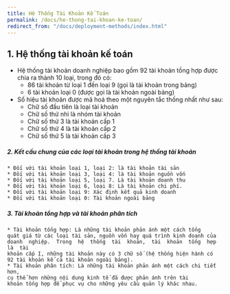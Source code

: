 ```yaml
---
title: Hệ Thống Tài Khoản Kế Toán
permalink: /docs/he-thong-tai-khoan-ke-toan/
redirect_from: "/docs/deployment-methods/index.html"
---
```


## 1. Hệ thống tài khoản kế toán


* Hệ thống tài khoản doanh nghiệp bao gồm 92 tài khoản tồng hợp được chia ra thành 10 loại, trong đó có:
  * 86 tài khoản từ loại 1 đến loại 9 (gọi là tài khoản trong bảng)
  * 6 tài khoản loại 0 (được gọi là  tài  khoản  ngoài  bảng)
* Số  hiệu  tài  khoản  được  mã  hoá  theo  một nguyên tắc thống nhất như sau:
  * Chữ số đầu tiên là loại tài khoản
  * Chữ số thứ nhì là nhóm tài khoản
  * Chữ số thứ 3 là tài khoản cấp 1
  * Chữ số thứ 4 là tài khoản cấp 2
  * Chữ số thứ 5 là tài khoản cấp 3


<div class="note">
  <h5>2. Kết cấu chung của các loại tài khoản trong hệ 
thống tài khoản  </h5>
</div>

```
* Đối với tài khoản loại 1, loại 2: là tài khoản tài sản  
* Đối với tài khoản loại 3, loại 4: là tài khoản nguồn vốn
* Đối với tài khoản loại 5, loại 7. Là tài khoản doanh thu    
* Đối với tài khoản loại 6, loại 8: Là tài khoản chi phí. 
* Đối với tài khoản loại 9: Xác định kết quả kinh doanh  
* Đối với tài khoản loại 0: Tài khoản ngoài bảng 
```
<div class="note">
  <h5>3. Tài khoản tổng hợp và tài khoản phân tích  </h5>
</div>

```
* Tài khoản tổng hợp: Là những tài khoản phản ánh một cách tổng 
quát giá từ các loại tài sản, nguồn vốn hay quá trình kinh doanh của 
doanh  nghiệp.  Trong  hệ  thống  tài  khoản,  tài  khoản  tổng  hợp  là  tài 
khoản cấp I, những tài khoản này có 3 chữ số (hệ thống hiện hành có 
92 tài khoản kể cả tài khoản ngoài bảng). 
* Tài khoản phân tích: Là những tài khoản phản ánh một cách chi tiết hơn, 
cụ thể hơn những nội dung kinh tế đã được phản ánh trên tài 
khoản tổng hợp để phục vụ cho những yêu cầu quản lý khác nhau. 
```